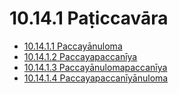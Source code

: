 

# 10.14.1 Paṭiccavāra

* [10.14.1.1 Paccayānuloma](10.14.1/10.14.1.1.md)
* [10.14.1.2 Paccayapaccanīya](10.14.1/10.14.1.2.md)
* [10.14.1.3 Paccayānulomapaccanīya](10.14.1/10.14.1.3.md)
* [10.14.1.4 Paccayapaccanīyānuloma](10.14.1/10.14.1.4.md)



